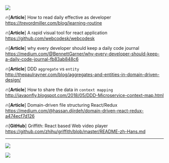<img class="page__header" src="https://images.unsplash.com/photo-1503542724004-53e16040c0c9?ixlib=rb-1.2.1&ixid=eyJhcHBfaWQiOjEyMDd9&auto=format&fit=crop&w=3334&q=80" />

🔥[**Article**] How to read daily effective as developer <br>
<https://trevordmiller.com/blog/learning-routine>

🔥[**Article**] A rapid visual tool for react application <br>
<https://github.com/webcodesk/webcodesk>

🔥[**Article**] why every developer should keep a daily code journal <br>
<https://medium.com/@BennettGarner/why-every-developer-should-keep-a-daily-code-journal-fb83ab848c6>

🔥[**Article**] DDD `aggregate` vs `entity` <br>
<http://thepaulrayner.com/blog/aggregates-and-entities-in-domain-driven-design/>

🔥[**Article**] How to share the data in `context mapping`<br>
<http://javaonfly.blogspot.com/2018/05/DDD-Microservice-context-map.html>

🔥[**Article**] Domain-driven file structuring React/Redux<br>
<https://medium.com/@hassan.djirdeh/domain-driven-react-redux-a474ecf7d126>

🔥[**GitHub**] Griffith: React based Web video player <br>
<https://github.com/zhihu/griffith/blob/master/README-zh-Hans.md>

<hr>

![](https://cdn-images-1.medium.com/max/2600/1*W1-oAotadbnl6CUNOfjhsA.jpeg)

![](https://camo.githubusercontent.com/2f014f2c8e1694943ff765eaa4c2714808a3f101/68747470733a2f2f7a687374617469632e7a686968752e636f6d2f6366652f67726966666974682f67726966666974682d62616e6e65722e706e67)
